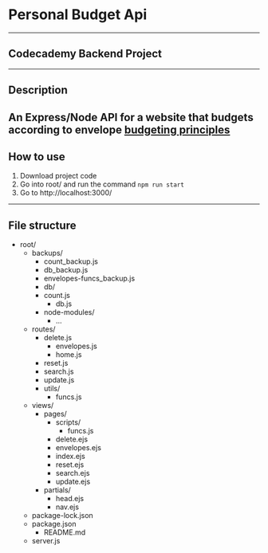 # Personal Budget Api 
---
## **Codecademy Backend Project**
---
## Description
  An Express/Node API for a website that budgets according to envelope [budgeting principles](https://www.thebalance.com/what-is-envelope-budgeting-1293682)
---
## How to use
  1) Download project code
  2) Go into root/ and run the command `npm run start`
  3) Go to http://localhost:3000/
---
## File structure
- root/
	- backups/
		- count_backup.js
		- db_backup.js
		- envelopes-funcs_backup.js
    	- db/
		- count.js
      		- db.js
    	- node-modules/
			- ...
   	 - routes/
		- delete.js
      		- envelopes.js
      		- home.js
		- reset.js
		- search.js
		- update.js
    	- utils/
      		- funcs.js
	- views/
		- pages/
			- scripts/
				- funcs.js
			- delete.ejs
			- envelopes.ejs
			- index.ejs
			- reset.ejs
			- search.ejs
			- update.ejs
		- partials/
			- head.ejs
			- nav.ejs
    - package-lock.json
    - package.json
		- README.md
    - server.js
